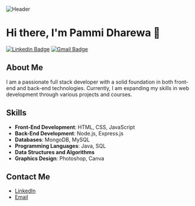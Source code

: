 ![Header](./your-header-image-name.png)


# Hi there, I'm Pammi Dharewa 👋

[![Linkedin Badge](https://img.shields.io/badge/-Pammi_Dharewa-blue?style=flat-square&logo=Linkedin&logoColor=white&link=https://www.linkedin.com/in/pammi-dharewa-08008a1a8)](https://www.linkedin.com/in/pammi-dharewa-08008a1a8)
[![Gmail Badge](https://img.shields.io/badge/-dharewapammi@gmail.com-c14438?style=flat-square&logo=Gmail&logoColor=white&link=mailto:dharewapammi@gmail.com)](mailto:dharewapammi@gmail.com)

## About Me
I am a passionate full stack developer with a solid foundation in both front-end and back-end technologies. Currently, I am expanding my skills in web development through various projects and courses.

## Skills
- **Front-End Development**: HTML, CSS, JavaScript
- **Back-End Development**: Node.js, Express.js
- **Databases**: MongoDB, MySQL
- **Programming Languages**: Java, SQL
- **Data Structures and Algorithms**
- **Graphics Design**: Photoshop, Canva

## Contact Me
- [LinkedIn](https://www.linkedin.com/in/pammi-dharewa-08008a1a8)
- [Email](mailto:dharewapammi@gmail.com)


